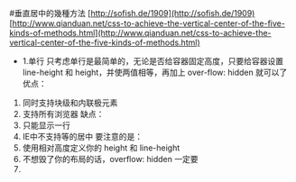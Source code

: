 #垂直居中的幾種方法
[http://sofish.de/1909](http://sofish.de/1909)
[http://www.qianduan.net/css-to-achieve-the-vertical-center-of-the-five-kinds-of-methods.html](http://www.qianduan.net/css-to-achieve-the-vertical-center-of-the-five-kinds-of-methods.html)
- 1.单行
只考虑单行是最简单的，无论是否给容器固定高度，只要给容器设置 line-height 和 height，并使两值相等，再加上 over-flow: hidden 就可以了
优点：
1. 同时支持块级和内联极元素
2. 支持所有浏览器
缺点：
1. 只能显示一行
2. IE中不支持<img>等的居中
要注意的是：
1. 使用相对高度定义你的 height 和 line-height
2. 不想毁了你的布局的话，overflow: hidden 一定要
3. 